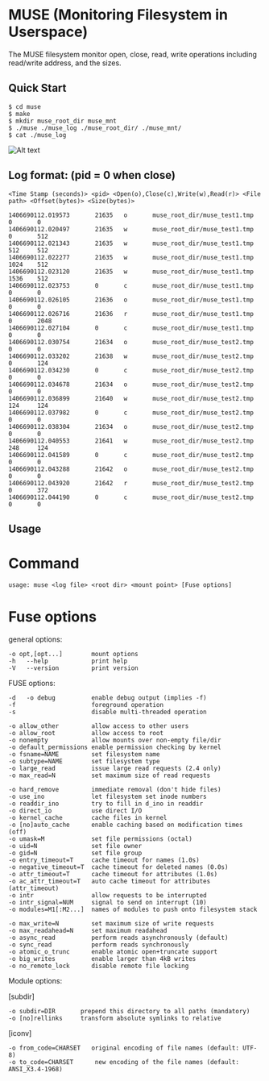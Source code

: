 MUSE (Monitoring Filesystem in Userspace)
=========================================

The MUSE filesystem monitor open, close, read, write operations including read/write address, and the sizes.


Quick Start
------------

    $ cd muse
    $ make
    $ mkdir muse_root_dir muse_mnt
    $ ./muse ./muse_log ./muse_root_dir/ ./muse_mnt/ 
    $ cat ./muse_log

![Alt text](https://bitbucket.org/sato5/muse/wiki/img/muse.png)


Log format: (pid = 0 when close)
--------------------------------

    <Time Stamp (seconds)> <pid> <Open(o),Close(c),Write(w),Read(r)> <File path> <Offset(bytes)> <Size(bytes)>

    1406690112.019573       21635   o       muse_root_dir/muse_test1.tmp  0       0
    1406690112.020497       21635   w       muse_root_dir/muse_test1.tmp  0       512
    1406690112.021343       21635   w       muse_root_dir/muse_test1.tmp  512     512
    1406690112.022277       21635   w       muse_root_dir/muse_test1.tmp  1024    512
    1406690112.023120       21635   w       muse_root_dir/muse_test1.tmp  1536    512
    1406690112.023753       0       c       muse_root_dir/muse_test1.tmp  0       0
    1406690112.026105       21636   o       muse_root_dir/muse_test1.tmp  0       0
    1406690112.026716       21636   r       muse_root_dir/muse_test1.tmp  0       2048
    1406690112.027104       0       c       muse_root_dir/muse_test1.tmp  0       0
    1406690112.030754       21634   o       muse_root_dir/muse_test2.tmp  0       0
    1406690112.033202       21638   w       muse_root_dir/muse_test2.tmp  0       124
    1406690112.034230       0       c       muse_root_dir/muse_test2.tmp  0       0
    1406690112.034678       21634   o       muse_root_dir/muse_test2.tmp  0       0
    1406690112.036899       21640   w       muse_root_dir/muse_test2.tmp  124     124
    1406690112.037982       0       c       muse_root_dir/muse_test2.tmp  0       0
    1406690112.038304       21634   o       muse_root_dir/muse_test2.tmp  0       0
    1406690112.040553       21641   w       muse_root_dir/muse_test2.tmp  248     124
    1406690112.041589       0       c       muse_root_dir/muse_test2.tmp  0       0
    1406690112.043288       21642   o       muse_root_dir/muse_test2.tmp  0       0
    1406690112.043920       21642   r       muse_root_dir/muse_test2.tmp  0       372
    1406690112.044190       0       c       muse_root_dir/muse_test2.tmp  0       0

Usage
-----------

# Command
    usage: muse <log file> <root dir> <mount point> [Fuse options]


#  Fuse options
general options:

    -o opt,[opt...]        mount options
    -h   --help            print help
    -V   --version         print version

FUSE options:

    -d   -o debug          enable debug output (implies -f)
    -f                     foreground operation
    -s                     disable multi-threaded operation

    -o allow_other         allow access to other users
    -o allow_root          allow access to root
    -o nonempty            allow mounts over non-empty file/dir
    -o default_permissions enable permission checking by kernel
    -o fsname=NAME         set filesystem name
    -o subtype=NAME        set filesystem type
    -o large_read          issue large read requests (2.4 only)
    -o max_read=N          set maximum size of read requests

    -o hard_remove         immediate removal (don't hide files)
    -o use_ino             let filesystem set inode numbers
    -o readdir_ino         try to fill in d_ino in readdir
    -o direct_io           use direct I/O
    -o kernel_cache        cache files in kernel
    -o [no]auto_cache      enable caching based on modification times (off)
    -o umask=M             set file permissions (octal)
    -o uid=N               set file owner
    -o gid=N               set file group
    -o entry_timeout=T     cache timeout for names (1.0s)
    -o negative_timeout=T  cache timeout for deleted names (0.0s)
    -o attr_timeout=T      cache timeout for attributes (1.0s)
    -o ac_attr_timeout=T   auto cache timeout for attributes (attr_timeout)
    -o intr                allow requests to be interrupted
    -o intr_signal=NUM     signal to send on interrupt (10)
    -o modules=M1[:M2...]  names of modules to push onto filesystem stack

    -o max_write=N         set maximum size of write requests
    -o max_readahead=N     set maximum readahead
    -o async_read          perform reads asynchronously (default)
    -o sync_read           perform reads synchronously
    -o atomic_o_trunc      enable atomic open+truncate support
    -o big_writes          enable larger than 4kB writes
    -o no_remote_lock      disable remote file locking

Module options:

[subdir]

    -o subdir=DIR	    prepend this directory to all paths (mandatory)
    -o [no]rellinks	    transform absolute symlinks to relative

[iconv]

    -o from_code=CHARSET   original encoding of file names (default: UTF-8)
    -o to_code=CHARSET	    new encoding of the file names (default: ANSI_X3.4-1968)